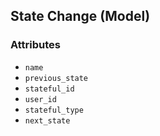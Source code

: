 ## State Change (Model)

### Attributes
* `name`
* `previous_state`
* `stateful_id`
* `user_id`
* `stateful_type`
* `next_state`
